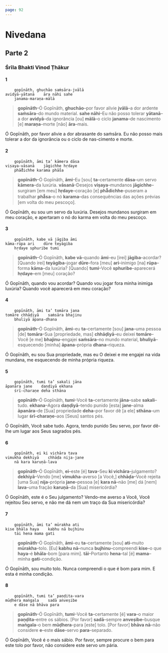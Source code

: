 ```yaml
---
page: 92
---
```


# Nivedana

## Parte 2

### Śrīla Bhakti Vinod Ṭhākur

#### 1

        gopīnāth, ghuchāo saṁsāra-jvālā
    avidyā-yātanā    āra nāhi sahe
        janama-maraṇa-mālā

> **gopīnāth**–Ó Gopīnāth, **ghuchāo**–por favor alivie **jvālā**–a dor ardente **saṁsāra**–do mundo material. **sahe nāhi**–Eu não posso tolerar **yātanā**–a dor **avidyā**–da ignorância [ou] **mālā**–o ciclo **janama**–de nascimento [e] **maraṇa**–morte [não] **āra**–mais.

Ó Gopīnāth, por favor alivie a dor abrasante do saṁsāra. Eu não posso mais tolerar a dor da ignorância ou o ciclo de nas-cimento e morte.

#### 2

        gopīnāth, āmi ta’ kāmera dāsa
    viṣaya-vāsanā    jāgichhe hṛdaye
        phā̐dichhe karama phā̐sa

> **gopīnāth**–Ó Gopīnāth, **āmi**–Eu [sou] **ta**–certamente **dāsa**–um servo **kāmera**–da luxúria. **vāsanā**–Desejos **viṣaya**–mundanos **jāgichhe**–surgiram [em meu] **hṛdaye**–coração [e] **phā̐dichhe**–puseram a trabalhar **phā̐sa**–o nó **karama**–das consequências das ações prévias [em volta do meu pescoço].

Ó Gopīnāth, eu sou um servo da luxúria. Desejos mundanos surgiram em meu coração, e apertaram o nó do karma em volta do meu pescoço.

#### 3

        gopīnāth, kabe vā jāgiba āmi
    kāma-rūpa ari    dūre teyāgiba
        hṛdaye sphuribe tumi

> **gopīnāth**–Ó Gopīnāth, **kabe vā**–quando **āmi**–eu [irei] **jāgiba**–acordar? [Quando irei] **teyāgiba**–jogar **dūre**–fora [meu] **ari**–inimigo [na] **rūpa**–forma **kāma**–da luxúria? [Quando] **tumi**–Você **sphuribe**–aparecerá **hṛdaye**–em [meu] coração?

Ó Gopīnāth, quando vou acordar? Quando vou jogar fora minha inimiga luxúria? Quando você aparecerá em meu coração?

#### 4

        gopīnāth, āmi ta’ tomāra jana
    tomāre chhāḍiyā    saṁsāra bhajinu
        bhuliyā āpana-dhana

> **gopīnāth**–Ó Gopīnāth, **āmi**–eu **ta**–certamente [sou] **jana**–uma pessoa [de] **tomāra**–Sua [propriedade, mas] **chhāḍiyā**–eu deixei **tomāre**–Você [e me] **bhajinu**–engajei **saṁsāra**–no mundo material, **bhuliyā**–esquecendo [minha] **āpana**–própria **dhana**–riqueza.

Ó Gopīnāth, eu sou Sua propriedade, mas eu O deixei e me engajei na vida mundana, me esquecendo de minha própria riqueza.

#### 5

        gopīnāth, tumi ta’ sakali jāna
    āpanāra jane    daṇḍiyā ekhana
        śrī-charaṇe deha sthāna

> **gopīnāth**–Ó Gopīnāth, **tumi**–Você **ta**–certamente **jāna**–sabe **sakali**–tudo. **ekhana**–Agora **daṇḍiyā**–tendo punido [esta] **jane**–alma **āpanāra**–de [Sua] propriedade **deha**–por favor dê [a ele] **sthāna**–um lugar **śrī-charaṇe**–aos [Seus] santos pés.

Ó Gopīnāth, Você sabe tudo. Agora, tendo punido Seu servo, por favor dê-lhe um lugar aos Seus sagrados pés.

#### 6

        gopīnāth, ei ki vichāra tava
    vimukha dekhiyā    chhāḍa nija-jane
        nā kara karuṇā-lava

> **gopīnāth**–Ó Gopīnāth, **ei**–este [é] **tava**–Seu **ki vichāra**–julgamento? **dekhiyā**–Vendo [me] **vimukha**–averso [a Você,] **chhāḍa**–Você rejeita [uma Sua] **nija**–própria **jane**–pessoa [e] **kara nā**–não [me] dá [nem] **lava**–uma fração **karuṇā**–da [Sua] misericórdia?

Ó Gopīnāth, este é o Seu julgamento? Vendo-me averso a Você, Você rejeitou Seu servo, e não me dá nem um traço da Sua misericórdia?

#### 7

        gopīnāth, āmi ta’ mūrakha ati
    kise bhāla haya    kabhu nā bujhinu
        tāi hena mama gati

> **gopīnāth**–Ó Gopīnāth, **āmi**–eu **ta**–certamente [sou] **ati**–muito **mūrakha**–tolo. [Eu] **kabhu nā**–nunca **bujhinu**–compreendi **kise**–o que **haya**–é **bhāla**–bom [para mim]. **tāi**–Portanto **hena**–tal [é] **mama**–minha **gati**–condição.

Ó Gopīnāth, sou muito tolo. Nunca compreendi o que é bom para mim. E esta é minha condição.

#### 8

        gopīnāth, tumi ta’ paṇḍita-vara
    mūḍhera maṅgala    sadā anveṣibe
        e dāse nā bhāva para

> **gopīnāth**–Ó Gopīnāth, **tumi**–Você **ta**–certamente [é] **vara**–o maior **paṇḍita**–entre os sábios. [Por favor] **sadā**–sempre **anveṣibe**–busque **maṅgala**–o bem **mūḍhera**–para [este] tolo. [Por favor] **bhāva nā**–não considere **e**–este **dāse**–servo **para**–separado.

Ó Gopīnāth, Você é o mais sábio. Por favor, sempre procure o bem para este tolo por favor, não considere este servo um pária.

